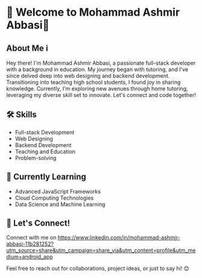 # 👋 Welcome to Mohammad Ashmir Abbasi🚀

## About Me ℹ️

Hey there! I'm Mohammad Ashmir Abbasi, a passionate full-stack developer with a background in education. My journey began with tutoring, and I've since delved deep into web designing and backend development. Transitioning into teaching high school students, I found joy in sharing knowledge. Currently, I'm exploring new avenues through home tutoring, leveraging my diverse skill set to innovate. Let's connect and code together!

## 🛠️ Skills

- Full-stack Development
- Web Designing
- Backend Development
- Teaching and Education
- Problem-solving

## 🌱 Currently Learning

- Advanced JavaScript Frameworks
- Cloud Computing Technologies
- Data Science and Machine Learning

## 🤝 Let's Connect!

Connect with me on https://www.linkedin.com/in/mohammad-ashmir-abbasi-11b281252?utm_source=share&utm_campaign=share_via&utm_content=profile&utm_medium=android_app 

Feel free to reach out for collaborations, project ideas, or just to say hi! 😊



